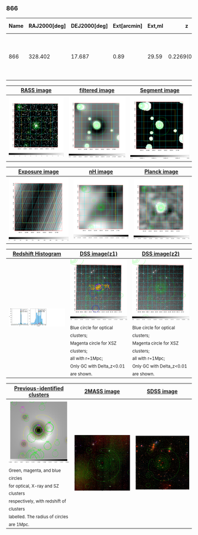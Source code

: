 <div STYLE="page-break-after: always;"></div>

### 866

|Name|RAJ2000[deg]|DEJ2000[deg] |Ext[arcmin]| Ext,ml | z | z_src| C|GC(XSZ,Delta_z<0.01)| GC(OPT,Delta_z<0.01)|GC| R_sig[arcmin] | R500[arcmin] | R500[Mpc]| CRsig[c/s] | CR500[c/s] |L500[1E44 erg/s]|F500[1E-12 erg/s/cm^2]| M500[1E14 Msun]|Tx[keV]|Cnt_sig|Beta|Rc[arcmin]|Comment|Alias|
|---|---|---|---|---|---|------|---|--------|---------|----------|---|---|---|---|---|---|---|---|---|---|---|---|---|---|
|866| 328.402| 17.687| 0.89| 29.59| 0.2269(0.005)| z1, z_xsz| B| MCXC, PSZ2, Tar, XB| A, N, RM, W| A, C, F20, MCXC, N, PSZ2, Tar, W, XB| 6.850| 6.680| 1.458| 0.441(0.056)| 0.439(0.056)| 12.529(0.459)| 8.212(0.301)| 11.06(0.18)| 10.16(0.11)| 114.6| 0.881(-0.107+0.083)| 2.647(-0.520+0.393)| -| k024|

|[RASS image](../image/866/866_img.pdf)|[filtered image](../image/866/866_fil.pdf)|[Segment image](../image/866/866_seg.pdf)|
|-------------------|--------------------|-------------------|
| <img src="../image/866/866_img.png" width="300">  | <img src="../image/866/866_fil.png" width="300">   | <img src="../image/866/866_seg.png" width="300">  |

|[Exposure image](../image/866/866_mex.pdf)| [nH image](../image/866/866_nh.pdf)| [Planck image](../image/866/866_p.pdf)|
|-------------------|--------------------|-------------------|
|<img src="../image/866/866_mex.png" width="300">   | <img src="../image/866/866_nh.png" width="300">    | <img src="../image/866/866_p.png" width="300"> |

|[Redshift Histogram](../image/866/866_zg.pdf) | [DSS image(z1)](../image/866/866_dss_z1.pdf)      |  [DSS image(z2)](../image/866/866_dss_z2.pdf)    |
|-------------------|--------------------|-------------------|
|<img src="../image/866/866_zg.png" width="300"> |<img src="../image/866/866_dss_z1.png" width="300"> <sub><br>Blue circle for optical clusters; <br>Magenta circle for XSZ clusters; <br>all with r=1Mpc; <br>Only GC with Delta_z<0.01 are shown. </sub>| <img src="../image/866/866_dss_z2.png" width="300"><sub><br>Blue circle for optical clusters; <br>Magenta circle for XSZ clusters; <br>all with r=1Mpc; <br>Only GC with Delta_z<0.01 are shown. </sub> |

|[Previous-identified clusters](../image/866/866_gc.pdf) | [2MASS image](../image/866/866_2mass.pdf)      |[SDSS image](../image/866/866_sdss.pdf)   |
|-------------------|-------------------|-------------------|
|<img src=../image/866/866_gc.png width="300"> <br><sub>Green, magenta, and blue circles <br>for optical, X-ray and SZ clusters <br>respectively, with redshift of clusters <br>labelled. The radius of circles <br>are 1Mpc.</sub>|<img src="../image/866/866_2mass.png" width="300">  | <img src="../image/866/866_sdss.png" width="300">  |




